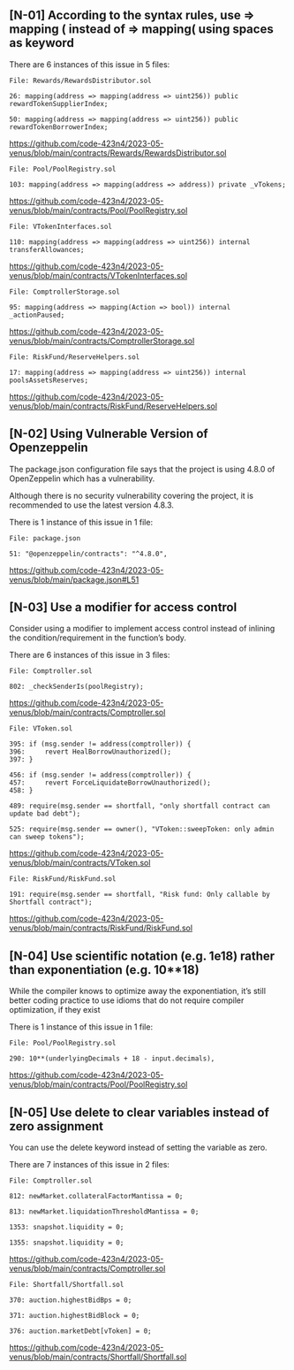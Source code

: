 ## [N-01] According to the syntax rules, use => mapping ( instead of => mapping( using spaces as keyword

There are 6 instances of this issue in 5 files:

    File: Rewards/RewardsDistributor.sol

    26: mapping(address => mapping(address => uint256)) public rewardTokenSupplierIndex;

    50: mapping(address => mapping(address => uint256)) public rewardTokenBorrowerIndex;

https://github.com/code-423n4/2023-05-venus/blob/main/contracts/Rewards/RewardsDistributor.sol

    File: Pool/PoolRegistry.sol

    103: mapping(address => mapping(address => address)) private _vTokens;

https://github.com/code-423n4/2023-05-venus/blob/main/contracts/Pool/PoolRegistry.sol

    File: VTokenInterfaces.sol

    110: mapping(address => mapping(address => uint256)) internal transferAllowances;

https://github.com/code-423n4/2023-05-venus/blob/main/contracts/VTokenInterfaces.sol

    File: ComptrollerStorage.sol

    95: mapping(address => mapping(Action => bool)) internal _actionPaused;

https://github.com/code-423n4/2023-05-venus/blob/main/contracts/ComptrollerStorage.sol

    File: RiskFund/ReserveHelpers.sol

    17: mapping(address => mapping(address => uint256)) internal poolsAssetsReserves;

https://github.com/code-423n4/2023-05-venus/blob/main/contracts/RiskFund/ReserveHelpers.sol

## [N-02] Using Vulnerable Version of Openzeppelin

The package.json configuration file says that the project is using 4.8.0 of OpenZeppelin which has a vulnerability.

Although there is no security vulnerability covering the project, it is recommended to use the latest version 4.8.3.

There is 1 instance of this issue in 1 file:

    File: package.json
 
    51: "@openzeppelin/contracts": "^4.8.0",

https://github.com/code-423n4/2023-05-venus/blob/main/package.json#L51

## [N-03] Use a modifier for access control

Consider using a modifier to implement access control instead of inlining the condition/requirement in the function’s body.

There are 6 instances of this issue in 3 files:

    File: Comptroller.sol

    802: _checkSenderIs(poolRegistry);

https://github.com/code-423n4/2023-05-venus/blob/main/contracts/Comptroller.sol 

    File: VToken.sol

    395: if (msg.sender != address(comptroller)) {
    396:     revert HealBorrowUnauthorized();
    397: }

    456: if (msg.sender != address(comptroller)) {
    457:     revert ForceLiquidateBorrowUnauthorized();
    458: }

    489: require(msg.sender == shortfall, "only shortfall contract can update bad debt");

    525: require(msg.sender == owner(), "VToken::sweepToken: only admin can sweep tokens");

https://github.com/code-423n4/2023-05-venus/blob/main/contracts/VToken.sol

    File: RiskFund/RiskFund.sol

    191: require(msg.sender == shortfall, "Risk fund: Only callable by Shortfall contract");

https://github.com/code-423n4/2023-05-venus/blob/main/contracts/RiskFund/RiskFund.sol

## [N-04] Use scientific notation (e.g. 1e18) rather than exponentiation (e.g. 10**18)

While the compiler knows to optimize away the exponentiation, it’s still better coding practice to use idioms that do not require compiler optimization, if they exist

There is 1 instance of this issue in 1 file:

    File: Pool/PoolRegistry.sol

    290: 10**(underlyingDecimals + 18 - input.decimals),
  
https://github.com/code-423n4/2023-05-venus/blob/main/contracts/Pool/PoolRegistry.sol 

## [N-05]  Use delete to clear variables instead of zero assignment

You can use the delete keyword instead of setting the variable as zero.

There are 7 instances of this issue in 2 files: 

    File: Comptroller.sol

    812: newMarket.collateralFactorMantissa = 0;

    813: newMarket.liquidationThresholdMantissa = 0;

    1353: snapshot.liquidity = 0;

    1355: snapshot.liquidity = 0;

https://github.com/code-423n4/2023-05-venus/blob/main/contracts/Comptroller.sol

    File: Shortfall/Shortfall.sol

    370: auction.highestBidBps = 0;

    371: auction.highestBidBlock = 0;

    376: auction.marketDebt[vToken] = 0;

https://github.com/code-423n4/2023-05-venus/blob/main/contracts/Shortfall/Shortfall.sol